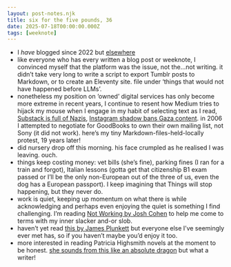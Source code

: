 ```yaml
---
layout: post-notes.njk
title: six for the five pounds, 36
date: 2025-07-18T00:00:00.000Z
tags: [weeknote]
---
```



* I _have_ blogged since 2022 but [elsewhere](https://words.ff.studio/time-is-a-material)
* like everyone who has every written a blog post or weeknote, I convinced myself that the platform was the issue, not the...not writing. it didn’t take very long to write a script to export Tumblr posts to Markdown, or to create an Eleventy site. file under ‘things that would not have happened before LLMs’.
* nonetheless my position on ‘owned’ digital services has only become more extreme in recent years, I continue to resent how Medium tries to hijack my mouse when I engage in my habit of selecting text as I read, [Substack is full of Nazis](https://www.theatlantic.com/ideas/archive/2023/11/substack-extremism-nazi-white-supremacy-newsletters/676156/), [Instagram shadow bans Gaza content](https://themarkup.org/automated-censorship/2024/02/25/how-we-investigated-shadowbanning-on-instagram). in 2006 I attempted to negotiate for GoodBooks to own their own mailing list, not Sony (it did not work). here’s my tiny Markdown-files-held-locally protest, 19 years later!
* did nursery drop off this morning. his face crumpled as he realised I was leaving. ouch.
* things keep costing money: vet bills (she’s fine), parking fines (I ran for a train and forgot), Italian lessons (gotta get that citizenship B1 exam passed or I’ll be the only non-European out of the three of us, even the dog has a European passport). I keep imagining that Things will stop happening, but they never do.
* work is quiet, keeping up momentum on what there is while acknowledging and perhaps even enjoying the quiet is something I find challenging. I’m reading [Not Working by Josh Cohen](https://joshcohenwriter.co.uk/book/not-working-why-we-have-to-stop/) to help me come to terms with my inner slacker and-or slob.
* haven’t yet read [this by James Plunkett](https://medium.com/@jamestplunkett/how-to-save-bureaucracy-from-itself-804957a85e44) but everyone else I’ve seemingly ever met has, so if you haven’t maybe you’d enjoy it too.
* more interested in reading Patricia Highsmith novels at the moment to be honest. [she sounds from this like an absolute dragon](https://www.theguardian.com/books/2025/jul/10/my-harrowing-time-as-patricia-highsmith-assistant) but what a writer!
